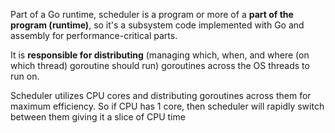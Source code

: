 Part of a Go runtime, scheduler is a program or more of a **part of the program (runtime)**, so it's a subsystem code implemented with Go and assembly for performance-critical parts.

It is **responsible for distributing** (managing which, when, and where (on which thread) goroutine should run) goroutines across the OS threads to run on.

Scheduler utilizes CPU cores and distributing goroutines across them for maximum efficiency.
So if CPU has 1 core, then scheduler will rapidly switch between them giving it a slice of CPU time